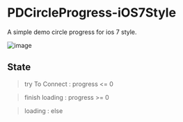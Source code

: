PDCircleProgress-iOS7Style
==========================

 A simple demo circle progress for ios 7 style.

![image](https://github.com/ForkPanda/PDCircleProgress-iOS7Style/blob/master/loading.gif)

## State

> try To Connect : progress <= 0

> finish loading : progress >= 0

> loading        : else
